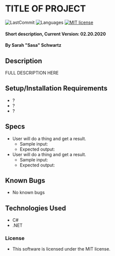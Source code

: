 # TITLE OF PROJECT

![LastCommit](https://img.shields.io/github/last-commit/seschwartz8/text-adventure)
![Languages](https://img.shields.io/github/languages/top/seschwartz8/text-adventure)
[![MIT license](https://img.shields.io/badge/License-MIT-orange.svg)](https://lbesson.mit-license.org/)

#### Short description, Current Version: 02.20.2020

#### By Sarah "Sasa" Schwartz

## Description

FULL DESCRIPTION HERE

## Setup/Installation Requirements

- ?
- ?
- ?

## Specs

- User will do a thing and get a result.
  - Sample input:
  - Expected output:
- User will do a thing and get a result.
  - Sample input:
  - Expected output:

## Known Bugs

- No known bugs

## Technologies Used

- C#
- .NET

### License

- This software is licensed under the MIT license.
